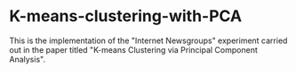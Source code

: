 # K-means-clustering-with-PCA
This is the implementation of the "Internet Newsgroups" experiment carried out in the paper titled "K-means Clustering via Principal Component Analysis". 
